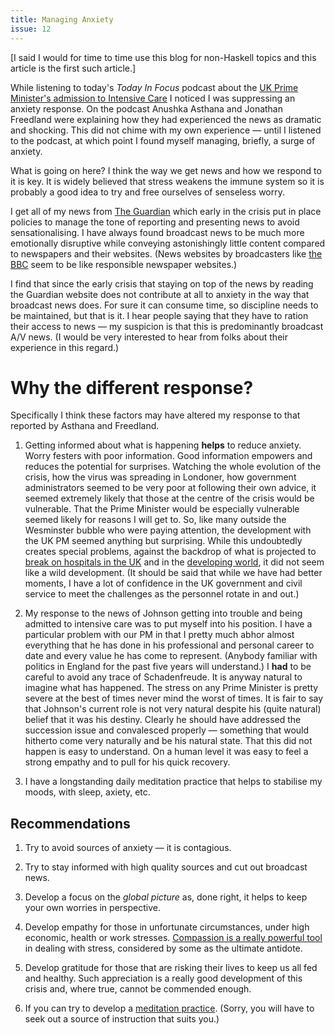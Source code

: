 ```yaml
---
title: Managing Anxiety
issue: 12
---
```


[I said I would for time to time use this blog for non-Haskell topics and this
article is the first such article.]

While listening to today's _Today In Focus_ podcast about the [UK Prime
Minister's admission to Intensive
Care](https://www.theguardian.com/news/audio/2020/apr/08/boris-johnsons-personal-coronavirus-battle)
I noticed I was suppressing an anxiety response. On the podcast Anushka Asthana
and Jonathan Freedland were explaining how they had experienced the news as
dramatic and shocking. This did not chime with my own experience &mdash; until I
listened to the podcast, at which point I found myself managing, briefly, a
surge of anxiety.

What is going on here? I think the way we get news and how we respond to it is
key. It is widely believed that stress weakens the immune system so it is
probably a good idea to try and free ourselves of senseless worry.

I get all of my news from [The
Guardian](https://www.theguardian.com/commentisfree/2020/mar/15/guardian-challenges-covering-coronavirus-live-blog-paper)
which early in the crisis put in place policies to manage the tone of reporting
and presenting news to avoid sensationalising. I have always found broadcast
news to be much more emotionally disruptive while conveying astonishingly little
content compared to newspapers and their websites. (News websites by
broadcasters like [the BBC](https://www.bbc.co.uk/) seem to be like responsible
newspaper websites.)

I find that since the early crisis that staying on top of the news by reading
the Guardian website does not contribute at all to anxiety in the way that
broadcast news does. For sure it can consume time, so discipline needs to be
maintained, but that is it. I hear people saying that they have to ration their
access to news &mdash; my suspicion is that this is predominantly broadcast A/V
news. (I would be very interested to hear from folks about their experience in
this regard.)

# Why the different response?

Specifically I think these factors may have altered my response to that reported
by Asthana and Freedland.

1. Getting informed about what is happening **helps** to reduce anxiety. Worry
festers with poor information. Good information empowers and reduces the
potential for surprises. Watching the whole evolution of the crisis, how the
virus was spreading in Londoner, how government administrators seemed to be very
poor at following their own advice, it seemed extremely likely that those at the
centre of the crisis would be vulnerable. That the Prime Minister would be
especially vulnerable seemed likely for reasons I will get to. So, like many
outside the Wesminster bubble who were paying attention, the development with
the UK PM seemed anything but surprising. While this undoubtedly creates special
problems, against the backdrop of what is projected to [break on hospitals in
the UK](https://covid19.healthdata.org/united-kingdom) and in the [developing
world](https://www.newyorker.com/news/q-and-a/how-covid-19-will-hit-india), it
did not seem like a wild development. (It should be said that while we have had
better moments, I have a lot of confidence in the UK government and civil
service to meet the challenges as the personnel rotate in and out.)

2. My response to the news of Johnson getting into trouble and being admitted to
intensive care was to put myself into his position. I have a particular problem
with our PM in that I pretty much abhor almost everything that he has done in
his professional and personal career to date and every value he has come to
represent. (Anybody familiar with politics in England for the past five years
will understand.) I **had** to be careful to avoid any trace of Schadenfreude.
It is anyway natural to imagine what has happened. The stress on any Prime
Minister is pretty severe at the best of times never mind the worst of times. It
is fair to say that Johnson's current role is not very natural despite his
(quite natural) belief that it was his destiny. Clearly he should have addressed
the succession issue and convalesced properly &mdash; something that would
hitherto come very naturally and be his natural state. That this did not happen
is easy to understand. On a human level it was easy to feel a strong empathy
and to pull for his quick recovery.

3. I have a longstanding daily meditation practice that helps to stabilise my
moods, with sleep, axiety, etc.

## Recommendations

1. Try to avoid sources of anxiety &mdash; it is contagious.

2. Try to stay informed with high quality sources and cut out broadcast news.

3. Develop a focus on the _global picture_ as, done right, it helps to keep your
own worries in perspective.

4. Develop empathy for those in unfortunate circumstances, under high economic,
health or work stresses. [Compassion is a really powerful
tool](https://www.youtube.com/watch?v=hBjDO6ZaSPM) in dealing with stress,
considered by some as the ultimate antidote.

5. Develop gratitude for those that are risking their lives to keep us all fed
and healthy. Such appreciation is a really good development of this crisis and,
where true, cannot be commended enough.

6. If you can try to develop a [meditation
practice](https://www.youtube.com/watch?v=XHvtIcaD194). (Sorry, you will have to
seek out a source of instruction that suits you.)
